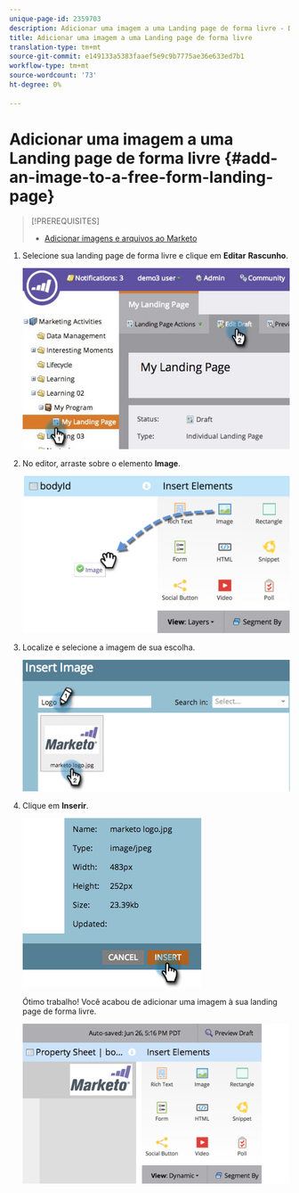 ```yaml
---
unique-page-id: 2359703
description: Adicionar uma imagem a uma Landing page de forma livre - Documentos do marketing - Documentação do produto
title: Adicionar uma imagem a uma Landing page de forma livre
translation-type: tm+mt
source-git-commit: e149133a5383faaef5e9c9b7775ae36e633ed7b1
workflow-type: tm+mt
source-wordcount: '73'
ht-degree: 0%

---
```



# Adicionar uma imagem a uma Landing page de forma livre {#add-an-image-to-a-free-form-landing-page}

>[!PREREQUISITES]
>
>* [Adicionar imagens e arquivos ao Marketo](../../../../product-docs/demand-generation/images-and-files/add-images-and-files-to-marketo.md)

>



1. Selecione sua landing page de forma livre e clique em **Editar** **Rascunho**.

   ![](assets/landingpageeditdraft.jpg)

1. No editor, arraste sobre o elemento **Image**.

   ![](assets/image2015-5-21-15-3a38-3a58.png)

1. Localize e selecione a imagem de sua escolha.

   ![](assets/image2014-9-16-14-3a35-3a59.png)

1. Clique em **Inserir**.

   ![](assets/image2014-9-16-15-3a3-3a48.png)

   Ótimo trabalho! Você acabou de adicionar uma imagem à sua landing page de forma livre.

   ![](assets/image2015-5-21-15-3a40-3a11.png)

